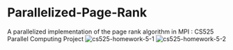 # Parallelized-Page-Rank
A parallelized implementation of the page rank algorithm in MPI : CS525 Parallel Computing Project 
![cs525-homework-5-1](https://user-images.githubusercontent.com/32914284/41673564-4bbcaf68-748b-11e8-98af-e8233720e7b4.jpg)
![cs525-homework-5-2](https://user-images.githubusercontent.com/32914284/41673565-4bcccdbc-748b-11e8-9da2-478e6cfd3f7d.jpg)

